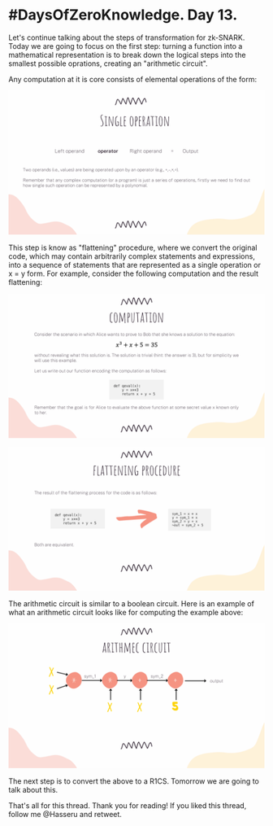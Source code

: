 # #DaysOfZeroKnowledge. Day 13. 

Let's continue talking about the steps of transformation for zk-SNARK. Today we are going to focus on the first step: turning a function into a mathematical representation is to break down the logical steps into the smallest possible oprations, creating an "arithmetic circuit". 

Any computation at it is core consists of elemental operations of the form: 

![Single operation](https://raw.githubusercontent.com/hasselalcala/DaysOfZeroKnowledge/main/images/zksnark_7.png)

This step is know as "flattening" procedure, where we convert the original code, which may contain arbitrarily complex statements and expressions, into a sequence of statements that are represented as a single operation or x = y form. For example, consider the following computation and the result flattening:  

![Computation](https://raw.githubusercontent.com/hasselalcala/DaysOfZeroKnowledge/main/images/zksnark_8.png)

![Flattening procedure](https://raw.githubusercontent.com/hasselalcala/DaysOfZeroKnowledge/main/images/zksnark_9.png)

The arithmetic circuit is similar to a boolean circuit. Here is an example of what an arithmetic circuit looks like for computing the example above: 

![Arithmetic circuit](https://raw.githubusercontent.com/hasselalcala/DaysOfZeroKnowledge/main/images/zksnark_10.png)


The next step is to convert the above to a R1CS. Tomorrow we are going to talk about this.

That's all for this thread. Thank you for reading! 
If you liked this thread, follow me @Hasseru and retweet.
